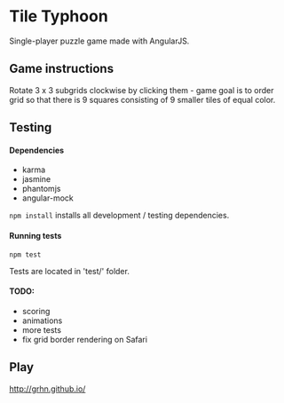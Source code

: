 # Tile Typhoon
Single-player puzzle game made with AngularJS.

## Game instructions
Rotate 3 x 3 subgrids clockwise by clicking them - game goal is to order grid so that there is 9 squares consisting of 9 smaller tiles of equal color.

## Testing
#### Dependencies
+ karma
+ jasmine
+ phantomjs
+ angular-mock

`npm install` installs all development / testing dependencies.

#### Running tests
`npm test`

Tests are located in 'test/' folder.

#### TODO:
+ scoring
+ animations
+ more tests
+ fix grid border rendering on Safari

## Play
http://grhn.github.io/